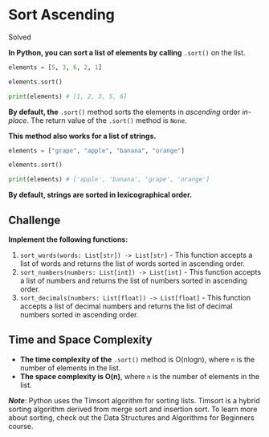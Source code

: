 # Sort Ascending

Solved

**In Python, you can sort a list of elements by calling** `.sort()` on the list.

```python
elements = [5, 3, 6, 2, 1]

elements.sort()

print(elements) # [1, 2, 3, 5, 6]
```

**By default, the** `.sort()` method sorts the elements in *ascending* order *in-place*. The return value of the `.sort()` method is `None`.

**This method also works for a list of strings.**

```python
elements = ["grape", "apple", "banana", "orange"]

elements.sort()

print(elements) # ['apple', 'banana', 'grape', 'orange']
```

**By default, strings are sorted in lexicographical order.**

## Challenge

**Implement the following functions:**

1. `sort_words(words: List[str]) -> List[str]` - This function accepts a list of words and returns the list of words sorted in ascending order.
2. `sort_numbers(numbers: List[int]) -> List[int]` - This function accepts a list of numbers and returns the list of numbers sorted in ascending order.
3. `sort_decimals(numbers: List[float]) -> List[float]` - This function accepts a list of decimal numbers and returns the list of decimal numbers sorted in ascending order.

## Time and Space Complexity

* **The time complexity of the** `.sort()` method is O(nlogn), where `n` is the number of elements in the list.
* **The space complexity is O(n)**, where `n` is the number of elements in the list.

***Note***: Python uses the Timsort algorithm for sorting lists. Timsort is a hybrid sorting algorithm derived from merge sort and insertion sort. To learn more about sorting, check out the Data Structures and Algorithms for Beginners course.